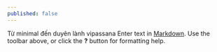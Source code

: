 ```yaml
---
published: false
---
```

Từ minimal đến duyên lành vipassana
Enter text in [Markdown](http://daringfireball.net/projects/markdown/). Use the toolbar above, or click the **?** button for formatting help.
